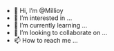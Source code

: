 - 👋 Hi, I’m @Millioy
- 👀 I’m interested in ...
- 🌱 I’m currently learning ...
- 💞️ I’m looking to collaborate on ...
- 📫 How to reach me ...

<!---
Millioy/Millioy is a ✨ special ✨ repository because its `README.md` (this file) appears on your GitHub profile.
You can click the Preview link to take a look at your changes.
--->
